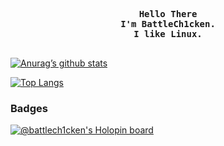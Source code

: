 <!-- Profile -->
<p align="left"><strong><samp></samp></strong></p>
    <p align="center">
      <samp><br>
            <b>
            Hello There
        <br>
            I'm BattleCh1cken.<br>
            I like Linux.<br>
            </b>
        <br>

[![Anurag’s github stats](https://github-readme-stats.vercel.app/api?username=BattleCh1cken&theme=github_dark)](https://github.com/BattleCh1cken)
      
[![Top Langs](https://github-readme-stats.vercel.app/api/top-langs/?username=BattleCh1cken&layout=compact&theme=github_dark)](https://github.com/BattleCh1cken)
          
### Badges
[![@battlech1cken's Holopin board](https://holopin.io/api/user/board?user=battlech1cken)](https://holopin.io/@battlech1cken)
